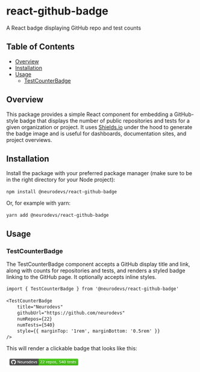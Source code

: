# react-github-badge
A React badge displaying GitHub repo and test counts

## Table of Contents
- [Overview](#overview)
- [Installation](#installation)
- [Usage](#usage)
  - [TestCounterBadge](#testcounterbadge)

## Overview

This package provides a simple React component for embedding a GitHub-style badge that displays the number of public repositories and tests for a given organization or project. It uses [Shields.io](https://shields.io) under the hood to generate the badge image and is useful for dashboards, documentation sites, and project overviews.

## Installation

Install the package with your preferred package manager (make sure to be in the right directory for your Node project):

`npm install @neurodevs/react-github-badge` 

Or, for example with yarn:

`yarn add @neurodevs/react-github-badge`

## Usage

### TestCounterBadge

The TestCounterBadge component accepts a GitHub display title and link, along with counts for repositories and tests, and renders a styled badge linking to the GitHub page. It optionally accepts inline styles.

```tsx
import { TestCounterBadge } from '@neurodevs/react-github-badge'

<TestCounterBadge
    title="Neurodevs"
    githubUrl="https://github.com/neurodevs"
    numRepos={22}
    numTests={540}
    style={{ marginTop: '1rem', marginBottom: '0.5rem' }}
/>
```

This will render a clickable badge that looks like this:

<img src="./assets/badge-screenshot.png" alt="Badge screenshot showing 22 repos and 540 tests for Neurodevs" width="200" />
